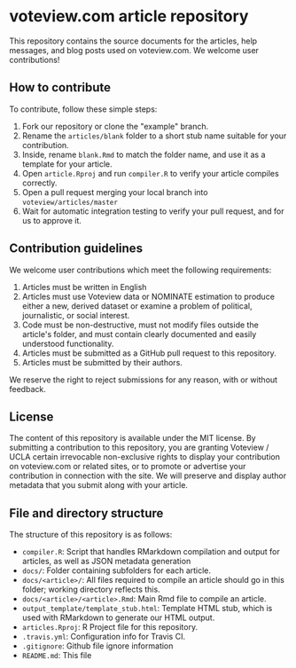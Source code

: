 # voteview.com article repository

This repository contains the source documents for the articles, help messages, and blog posts used on voteview.com. We welcome user contributions!

## How to contribute

To contribute, follow these simple steps:

1. Fork our repository or clone the "example" branch.
2. Rename the `articles/blank` folder to a short stub name suitable for your contribution.
3. Inside, rename `blank.Rmd` to match the folder name, and use it as a template for your article.
4. Open `article.Rproj` and run `compiler.R` to verify your article compiles correctly.
5. Open a pull request merging your local branch into `voteview/articles/master`
6. Wait for automatic integration testing to verify your pull request, and for us to approve it. 

## Contribution guidelines

We welcome user contributions which meet the following requirements:

1. Articles must be written in English
2. Articles must use Voteview data or NOMINATE estimation to produce either a new, derived dataset or examine a problem of political, journalistic, or social interest.
3. Code must be non-destructive, must not modify files outside the article's folder, and must contain clearly documented and easily understood functionality.
4. Articles must be submitted as a GitHub pull request to this repository.
5. Articles must be submitted by their authors.

We reserve the right to reject submissions for any reason, with or without feedback. 

## License

The content of this repository is available under the MIT license. By submitting a contribution to this repository, you are granting Voteview / UCLA certain irrevocable non-exclusive rights to display your contribution on voteview.com or related sites, or to promote or advertise your contribution in connection with the site. We will preserve and display author metadata that you submit along with your article.

## File and directory structure

The structure of this repository is as follows:

- `compiler.R`: Script that handles RMarkdown compilation and output for articles, as well as JSON metadata generation
- `docs/`: Folder containing subfolders for each article.
- `docs/<article>/`: All files required to compile an article should go in this folder; working directory reflects this.
- `docs/<article>/<article>.Rmd`: Main Rmd file to compile an article.
- `output_template/template_stub.html`: Template HTML stub, which is used with RMarkdown to generate our HTML output.
- `articles.Rproj`: R Project file for this repository.
- `.travis.yml`: Configuration info for Travis CI.
- `.gitignore`: Github file ignore information
- `README.md`: This file

